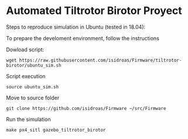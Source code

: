 # Automated Tiltrotor Birotor Proyect

Steps to reproduce simulation in Ubuntu (tested in 18.04):


To prepare the develoment environment, follow the instructions

Dowload script:

```
wget https://raw.githubusercontent.com/isidroas/Firmware/tiltrotor-birotor/ubuntu_sim.sh
```

Script execution

```
source ubuntu_sim.sh
```

Move to source folder 

```
git clone https://github.com/isidroas/Firmware ~/src/Firmware
```

Run the simulation 

```
make px4_sitl gazebo_tiltrotor_birotor
```
